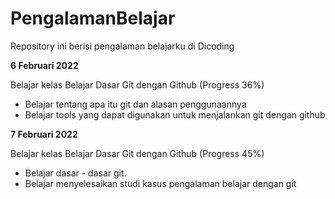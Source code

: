 # PengalamanBelajar
Repository ini berisi pengalaman belajarku di Dicoding

**6 Februari 2022**

Belajar kelas Belajar Dasar Git dengan Github (Progress 36%)
  * Belajar tentang apa itu git dan alasan penggunaannya
  * Belajar tools yang dapat digunakan untuk menjalankan git dengan github

**7 Februari 2022**

Belajar kelas Belajar Dasar Git dengan Github (Progress 45%)
  * Belajar dasar - dasar git.
  * Belajar menyelesaikan studi kasus pengalaman belajar dengan git
